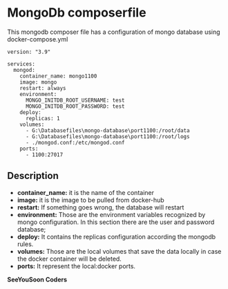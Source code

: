 # MongoDb composerfile
This mongodb composer file has a configuration of mongo database using docker-compose.yml

```
version: "3.9"

services:
  mongod:
    container_name: mongo1100
    image: mongo
    restart: always
    environment:
      MONGO_INITDB_ROOT_USERNAME: test
      MONGO_INITDB_ROOT_PASSWORD: test
    deploy:
      replicas: 1
    volumes:
      - G:\Databasefiles\mongo-database\port1100:/root/data
      - G:\Databasefiles\mongo-database\port1100:/root/logs
      - ./mongod.conf:/etc/mongod.conf    
    ports:
      - 1100:27017

```

## Description
- **container_name:** it is the name of the container
- **image:** it is the image to be pulled from docker-hub
- **restart:** If something goes wrong, the database will restart
- **environment:** Those are the environment variables recognized by mongo configuration. In this section there are the user and password database;
- **deploy:** It contains the replicas configuration according the mongodb rules.
- **volumes:** Those are the local volumes that save the data locally in case the docker container will be deleted.
- **ports:** It represent the local:docker ports.


**SeeYouSoon Coders**
